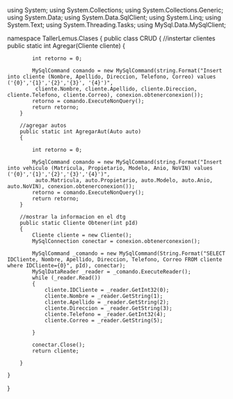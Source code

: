using System;
using System.Collections;
using System.Collections.Generic;
using System.Data;
using System.Data.SqlClient;
using System.Linq;
using System.Text;
using System.Threading.Tasks;
using MySql.Data.MySqlClient;

namespace TallerLemus.Clases
{
    public class CRUD
    {
        //instertar clientes
        public static int Agregar(Cliente cliente)
        {

            int retorno = 0;

            MySqlCommand comando = new MySqlCommand(string.Format("Insert into cliente (Nombre, Apellido, Direccion, Telefono, Correo) values ('{0}','{1}','{2}','{3}', '{4}')",
             cliente.Nombre, cliente.Apellido, cliente.Direccion, cliente.Telefono, cliente.Correo), conexion.obtenerconexion());
            retorno = comando.ExecuteNonQuery();
            return retorno;
        }

        //agregar autos
        public static int AgregarAut(Auto auto)
        {

            int retorno = 0;

            MySqlCommand comando = new MySqlCommand(string.Format("Insert into vehiculo (Matricula, Propietario, Modelo, Anio, NoVIN) values ('{0}','{1}','{2}','{3}','{4}')",
             auto.Matricula, auto.Propietario, auto.Modelo, auto.Anio, auto.NoVIN), conexion.obtenerconexion());
            retorno = comando.ExecuteNonQuery();
            return retorno;
        }

        //mostrar la informacion en el dtg
        public static Cliente Obtener(int pId)
        {
            Cliente cliente = new Cliente();
            MySqlConnection conectar = conexion.obtenerconexion();

            MySqlCommand _comando = new MySqlCommand(String.Format("SELECT IDCliente, Nombre, Apellido, Direccion, Telefono, Correo FROM cliente where IDCliente={0}", pId), conectar);
            MySqlDataReader _reader = _comando.ExecuteReader();
            while (_reader.Read())
            {
                cliente.IDCliente = _reader.GetInt32(0);
                cliente.Nombre = _reader.GetString(1);
                cliente.Apellido = _reader.GetString(2);
                cliente.Direccion = _reader.GetString(3);
                cliente.Telefono = _reader.GetInt32(4);
                cliente.Correo = _reader.GetString(5);

            }

            conectar.Close();
            return cliente;

        }

    }
}
